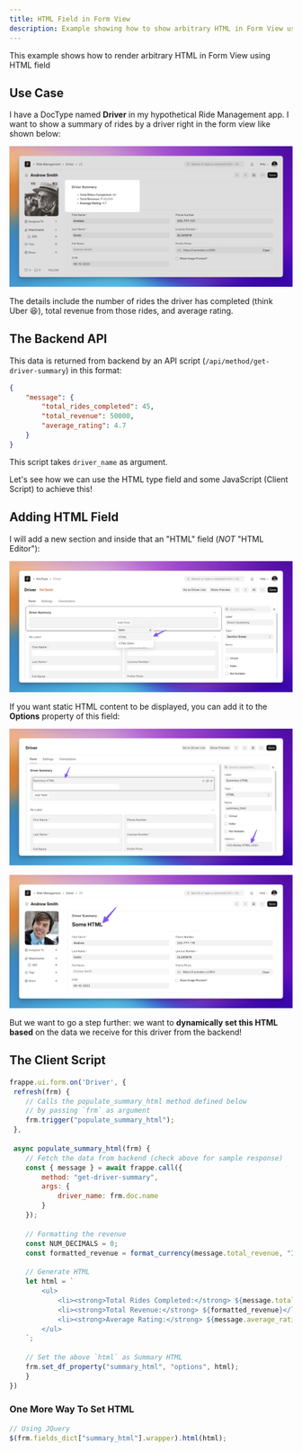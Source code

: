 ```yaml
---
title: HTML Field in Form View
description: Example showing how to show arbitrary HTML in Form View using the HTML field
---
```


This example shows how to render arbitrary HTML in Form View using HTML field

## Use Case

I have a DocType named **Driver** in my hypothetical Ride Management app. I want to show a summary of rides by a driver right in the form view like shown below:

![Screenshot showing driver summary in Driver DocType's form view](../../../../assets/images/cookbook/client-scripts/driver_summary_form_view.png)

The details include the number of rides the driver has completed (think Uber 😆), total revenue from those rides, and average rating.

## The Backend API

This data is returned from backend by an API script (`/api/method/get-driver-summary`) in this format:

```json
{
    "message": {
        "total_rides_completed": 45,
        "total_revenue": 50000,
        "average_rating": 4.7
    }
}
```

This script takes `driver_name` as argument.

Let's see how we can use the HTML type field and some JavaScript (Client Script) to achieve this!

## Adding HTML Field

I will add a new section and inside that an "HTML" field (*NOT* "HTML Editor"):

![Screenshot showing adding of HTML field](../../../../assets/images/cookbook/client-scripts/html_field.png)

If you want static HTML content to be displayed, you can add it to the **Options** property of this field:

![Screenshot showing HTML field options property is set](../../../../assets/images/cookbook/client-scripts/html_field_options.png)

![Screenshot showing HTML field getting rendered](../../../../assets/images/cookbook/client-scripts/html_field_options_preview.png)

But we want to go a step further: we want to **dynamically set this HTML based** on the data we receive for this driver from the backend!

## The Client Script

```js
frappe.ui.form.on('Driver', {
 refresh(frm) {
    // Calls the populate_summary_html method defined below
    // by passing `frm` as argument
    frm.trigger("populate_summary_html");
 },
 
 async populate_summary_html(frm) {
    // Fetch the data from backend (check above for sample response)
    const { message } = await frappe.call({
        method: "get-driver-summary",
        args: {
            driver_name: frm.doc.name
        }
    });
    
    // Formatting the revenue
    const NUM_DECIMALS = 0;
    const formatted_revenue = format_currency(message.total_revenue, "INR", NUM_DECIMALS);
    
    // Generate HTML
    let html = `
        <ul>
            <li><strong>Total Rides Completed:</strong> ${message.total_rides_completed}</li>
            <li><strong>Total Revenue:</strong> ${formatted_revenue}</li>
            <li><strong>Average Rating:</strong> ${message.average_rating}</li>
        </ul>
    `;
    
    // Set the above `html` as Summary HTML
    frm.set_df_property("summary_html", "options", html);
    }
})
```

### One More Way To Set HTML

```js
// Using JQuery
$(frm.fields_dict["summary_html"].wrapper).html(html);
```
